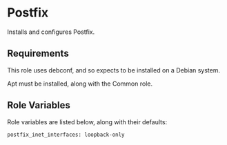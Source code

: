 Postfix
=======

Installs and configures Postfix.

Requirements
------------

This role uses debconf, and so expects to be installed on a Debian system.

Apt must be installed, along with the Common role.

Role Variables
--------------

Role variables are listed below, along with their defaults:

    postfix_inet_interfaces: loopback-only
